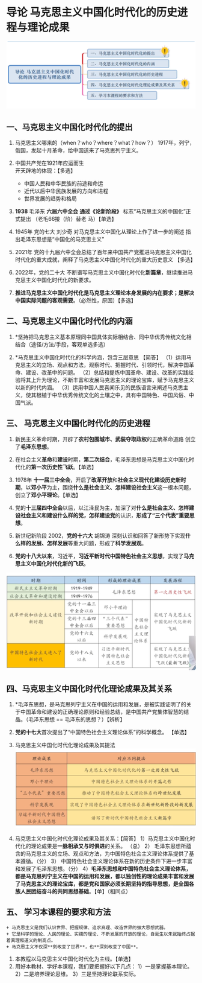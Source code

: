 # 导论 马克思主义中国化时代化的历史进程与理论成果

![概括](./image/概括.png)

## 一、马克思主义中国化时代化的提出

1. 马克思主义哪来的（when？who？where？what？how？）
1917年，列宁，俄国，发起十月革命，给中国送来了马克思列宁主义。

2. 中国共产党在1921年应运而生  
    开天辟地的体现：【多选】
    + 中国人民和中华民族的前途和命运
    + 近代以后中华民族发展的方向和进程
    + 世界发展的趋势和格局

3. **1938** 毛泽东 **六届六中全会** **通过《论新阶段》** 标志“马克思主义的中国化”正式提出 （老毛66接（阶）替老 马）【单选】

4. 1945年 党的七大 刘少奇 对马克思主义中国化从理论上作了进一步的阐述 指出毛泽东思想是“中国化的马克思主义”

5. 2021年 党的十九届六中全会总结了百年来中国共产党推进马克思主义中国化时代化的重大成就，阐释了马克思主义中国化时代化的重大历史意义 【多选】

6. 2022年，党的二十大 不断谱写马克思主义中国化时代化**新篇章**，继续推进马克思主义中国化时代化的新要求。

7. **推进马克思主义中国化时代化是马克思主义理论本身发展的内在要求；是解决中国实际问题的客观需要**。（必然性，原因）【多选】

## 二、马克思主义中国化时代化的内涵

1. *坚持把马克思主义基本原理同中国具体实际相结合、同中华优秀传统文化相结合（途径/方法/手段，客观单选多选）

2. *马克思主义中国化时代化的科学内涵，包含三层意思 【简答】
（1）运用马克思主义的立场、观点和方法，观察时代、把握时代、引领时代，解决中国革命、建设、改革中的问题。
（2）总结和提炼中国革命、建设、改革的实践经验将其上升为理论，不断丰富和发展马克思主义的理论宝库，赋予马克思主义以新的时代内涵。
（3）运用中国人民喜闻乐见的民族语言来阐述马克思主义，使其根植于中华优秀传统文化的土壤之中，具有中国特色、中国风俗、中国气派。

## 三、 马克思主义中国化时代化的历史进程

1. 新民主义革命时期，开辟了**农村包围城市、武装夺取政权**的正确革命道路 创立了**毛泽东思想**。

2. 在社会主义**革命**和**建设**时期，**第二次结合**，毛泽东思想是马克思主义中国化时代化的**第一次历史性飞跃**。【单选】

3. 1978年 **十一届三中全会**，开启了**改革开放**和**社会主义现代化建设历史新时期**，以**邓小平**为主，围绕**什么是社会主义、怎样建设社会主义**这一根本问题，创立了**邓小平理论**。【单选】

4. 党的**十三届四中全会**以后，以江泽民为主，加深了对**什么是社会主义、怎样建设社会主义和建设什么样的党，怎样建设党**的认识，**形成了“三个代表”重要思想**。

5. 新世纪新阶段 2002，**党的十六大** 胡锦涛 深刻认识和回答了新形势下实现**什么样的发展、怎样发展**等重大问题，形成了**科学发展观**。

6. **党的十八大以来**，习近平，**习近平新时代中国特色社会主义思想**，实现了**马克思主义中国化时代化新的飞跃**。

![历史进程](./image/历史进程.png)

## 四、马克思主义中国化时代化理论成果及其关系

1. *毛泽东思想，是马克思列宁主义在中国的运用和发展，是被实践证明了的关于中国革命和建设的正确理论原则和经验总结，是中国共产党集体智慧的结晶。（毛泽东思想 == 毛泽东的思想？）【辨析】

2. **党的十七大**首次提出了“中国特色社会主义理论体系”的科学概念。 【单选】

3. 马克思主义中国化时代化理论成果及其提法
![理论成果及其提法](./image/理论成果及其提法.png)

4. 马克思主义中国化时代化理论成果及其关系：【简答】
1）马克思主义中国化时代化的理论成果是**一脉相承又与时俱进**的关系。
（总）
2） 毛泽东思想所蕴含的马克思主义的立场、观点和方法，为中国特色社会主义理论体系提供了基本遵循。（分）
3） 中国特色社会主义理论体系在新的历史条件下进一步丰富和发展了毛泽东思想。（分）
4）**毛泽东思想和中国特色社会主义理论体系，都是马克思列宁主义在中国的运用和发展，都以独创性的理论成果丰富和发展了马克思主义的理论宝库，都是党和国家必须长期坚持的指导思想，是全国各族人民团结奋斗的共同思想基础**。【单】（相同点）

## 五、 学习本课程的要求和方法

    + 马克思主义是我们认识世界、把握规律、追求真理、改造世界的强大思想武器。
    + 它是科学的理论、人民的理论、实踐的理论、不断发展的开放的理论，自诞生以朱就始终占据着真理和道义的制高点。
    + 马克思主义不仅深**刻改变了世界**，也**深刻改变了中国**。

1. 本教程以马克思主义中国化时代化为主线。【单选】
2. 用好本教材、学好本课程，我们要把握好以下几点：
    1）一是掌握基本理论。
    2）二是培养理论思维。
    3）三是坚持理论联系实际。

